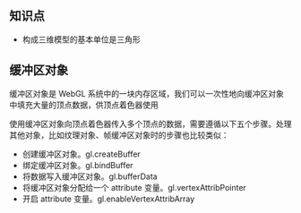 ## 知识点

- 构成三维模型的基本单位是三角形

## 缓冲区对象

缓冲区对象是 WebGL 系统中的一块内存区域，我们可以一次性地向缓冲区对象中填充大量的顶点数据，供顶点着色器使用

使用缓冲区对象向顶点着色器传入多个顶点的数据，需要遵循以下五个步骤。处理其他对象，比如纹理对象、帧缓冲区对象时的步骤也比较类似：

- 创建缓冲区对象。gl.createBuffer
- 绑定缓冲区对象。gl.bindBuffer
- 将数据写入缓冲区对象。gl.bufferData
- 将缓冲区对象分配给一个 attribute 变量。gl.vertexAttribPointer
- 开启 attribute 变量。gl.enableVertexAttribArray
